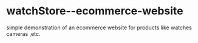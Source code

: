 # watchStore--ecommerce-website
simple demonstration of an ecommerce website for products like watches cameras ,etc.
